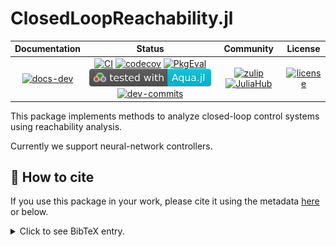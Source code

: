 # ClosedLoopReachability.jl

| **Documentation** | **Status** | **Community** | **License** |
|:-----------------:|:----------:|:-------------:|:-----------:|
| [![docs-dev][dev-img]][dev-url] | [![CI][ci-img]][ci-url] [![codecov][cov-img]][cov-url] [![PkgEval][pkgeval-img]][pkgeval-url] [![aqua][aqua-img]][aqua-url] [![dev-commits][dev-commits-url]][dev-commits-target] | [![zulip][chat-img]][chat-url] [![JuliaHub][juliahub-img]][juliahub-url] | [![license][lic-img]][lic-url] |

[dev-img]: https://img.shields.io/badge/docs-latest-blue.svg
[dev-url]: https://juliareach.github.io/ClosedLoopReachability.jl/dev/
[ci-img]: https://github.com/JuliaReach/ClosedLoopReachability.jl/workflows/CI/badge.svg
[ci-url]: https://github.com/JuliaReach/ClosedLoopReachability.jl/actions/workflows/test-master.yml
[cov-img]: https://codecov.io/github/JuliaReach/ClosedLoopReachability.jl/coverage.svg
[cov-url]: https://app.codecov.io/github/JuliaReach/ClosedLoopReachability.jl
[pkgeval-img]: https://juliaci.github.io/NanosoldierReports/pkgeval_badges/C/ClosedLoopReachability.svg
[pkgeval-url]: https://juliaci.github.io/NanosoldierReports/pkgeval_badges/C/ClosedLoopReachability.html
[aqua-img]: https://raw.githubusercontent.com/JuliaTesting/Aqua.jl/master/badge.svg
[aqua-url]: https://github.com/JuliaTesting/Aqua.jl
[dev-commits-url]: https://img.shields.io/github/commits-since/JuliaReach/ClosedLoopReachability.jl/latest.svg
[dev-commits-target]: https://github.com/JuliaReach/ClosedLoopReachability.jl
[chat-img]: https://img.shields.io/badge/zulip-join_chat-brightgreen.svg
[chat-url]: https://julialang.zulipchat.com/#narrow/stream/278609-juliareach
[juliahub-img]: https://juliahub.com/docs/General/ClosedLoopReachability/stable/version.svg
[juliahub-url]: https://juliahub.com/ui/Packages/General/ClosedLoopReachability
[lic-img]: https://img.shields.io/github/license/mashape/apistatus.svg
[lic-url]: https://github.com/JuliaReach/ClosedLoopReachability.jl/blob/master/LICENSE

This package implements methods to analyze closed-loop control systems using reachability analysis.

Currently we support neural-network controllers.


## 📜 How to cite

If you use this package in your work, please cite it using the metadata [here](CITATION.bib) or below.

<details>
<summary>Click to see BibTeX entry. </summary>

```
@inproceedings{SchillingFG22,
  author    = {Christian Schilling and
               Marcelo Forets and
               Sebasti{\'{a}}n Guadalupe},
  title     = {Verification of Neural-Network Control Systems by Integrating {T}aylor
               Models and Zonotopes},
  booktitle = {{AAAI}},
  pages     = {8169--8177},
  publisher = {{AAAI} Press},
  year      = {2022},
  url       = {https://ojs.aaai.org/index.php/AAAI/article/view/20790},
  doi       = {10.1609/aaai.v36i7.20790}
}
```

</details>
